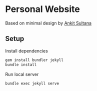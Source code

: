 # Personal Website

Based on minimal design by [Ankit Sultana](https://github.com/ankitsultana)

## Setup

Install dependencies
```sh
gem install bundler jekyll
bundle install
```

Run local server
```sh
bundle exec jekyll serve
```